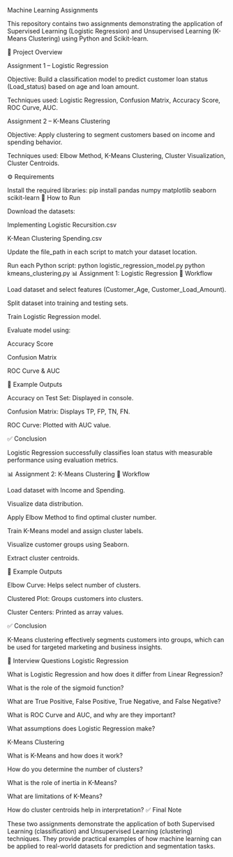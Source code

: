 Machine Learning Assignments

This repository contains two assignments demonstrating the application of Supervised Learning (Logistic Regression) and Unsupervised Learning (K-Means Clustering) using Python and Scikit-learn.

📂 Project Overview

Assignment 1 – Logistic Regression

Objective: Build a classification model to predict customer loan status (Load_status) based on age and loan amount.

Techniques used: Logistic Regression, Confusion Matrix, Accuracy Score, ROC Curve, AUC.

Assignment 2 – K-Means Clustering

Objective: Apply clustering to segment customers based on income and spending behavior.

Techniques used: Elbow Method, K-Means Clustering, Cluster Visualization, Cluster Centroids.

⚙️ Requirements

Install the required libraries:
pip install pandas numpy matplotlib seaborn scikit-learn
🚀 How to Run

Download the datasets:

Implementing Logistic Recursition.csv

K-Mean Clustering Spending.csv

Update the file_path in each script to match your dataset location.

Run each Python script:
python logistic_regression_model.py
python kmeans_clustering.py
📊 Assignment 1: Logistic Regression
🔎 Workflow

Load dataset and select features (Customer_Age, Customer_Load_Amount).

Split dataset into training and testing sets.

Train Logistic Regression model.

Evaluate model using:

Accuracy Score

Confusion Matrix

ROC Curve & AUC

📌 Example Outputs

Accuracy on Test Set: Displayed in console.

Confusion Matrix: Displays TP, FP, TN, FN.

ROC Curve: Plotted with AUC value.

✅ Conclusion

Logistic Regression successfully classifies loan status with measurable performance using evaluation metrics.

📊 Assignment 2: K-Means Clustering
🔎 Workflow

Load dataset with Income and Spending.

Visualize data distribution.

Apply Elbow Method to find optimal cluster number.

Train K-Means model and assign cluster labels.

Visualize customer groups using Seaborn.

Extract cluster centroids.

📌 Example Outputs

Elbow Curve: Helps select number of clusters.

Clustered Plot: Groups customers into clusters.

Cluster Centers: Printed as array values.

✅ Conclusion

K-Means clustering effectively segments customers into groups, which can be used for targeted marketing and business insights.

🎯 Interview Questions
Logistic Regression

What is Logistic Regression and how does it differ from Linear Regression?

What is the role of the sigmoid function?

What are True Positive, False Positive, True Negative, and False Negative?

What is ROC Curve and AUC, and why are they important?

What assumptions does Logistic Regression make?

K-Means Clustering

What is K-Means and how does it work?

How do you determine the number of clusters?

What is the role of inertia in K-Means?

What are limitations of K-Means?

How do cluster centroids help in interpretation?
✅ Final Note

These two assignments demonstrate the application of both Supervised Learning (classification)
and Unsupervised Learning (clustering) techniques. They provide practical examples of how
machine learning can be applied to real-world datasets for prediction and segmentation tasks.
